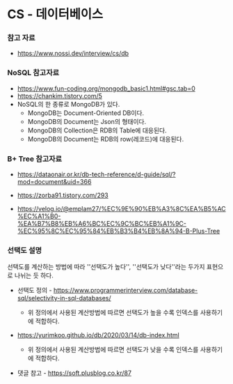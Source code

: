 # CS - 데이터베이스



### 참고 자료

+ https://www.nossi.dev/interview/cs/db



### NoSQL 참고자료

+ https://www.fun-coding.org/mongodb_basic1.html#gsc.tab=0
+ https://chankim.tistory.com/5
+ NoSQL의 한 종류로 MongoDB가 있다.
  + MongoDB는 Document-Oriented DB이다.
  + MongoDB의 Document는 Json의 형태이다.
  + MongoDB의 Collection은 RDB의 Table에 대응된다.
  + MongoDB의 Document는 RDB의 row(레코드)에 대응된다.



### B+ Tree 참고자료

+ https://dataonair.or.kr/db-tech-reference/d-guide/sql/?mod=document&uid=366

+ https://zorba91.tistory.com/293
+ https://velog.io/@emplam27/%EC%9E%90%EB%A3%8C%EA%B5%AC%EC%A1%B0-%EA%B7%B8%EB%A6%BC%EC%9C%BC%EB%A1%9C-%EC%95%8C%EC%95%84%EB%B3%B4%EB%8A%94-B-Plus-Tree



### 선택도 설명

선택도를 계산하는 방법에 따라 ''선택도가 높다'', ''선택도가 낮다''라는 두가지 표현으로 나뉘는 듯 하다.

+ 선택도 정의 - https://www.programmerinterview.com/database-sql/selectivity-in-sql-databases/
  + 위 정의에서 사용된 계산방법에 따르면 선택도가 높을 수록 인덱스를 사용하기에 적합하다.

+ https://yurimkoo.github.io/db/2020/03/14/db-index.html
  + 위 정의에서 사용된 계산방법에 따르면 선택도가 낮을 수록 인덱스를 사용하기에 적합하다.
+ 댓글 참고 - https://soft.plusblog.co.kr/87
